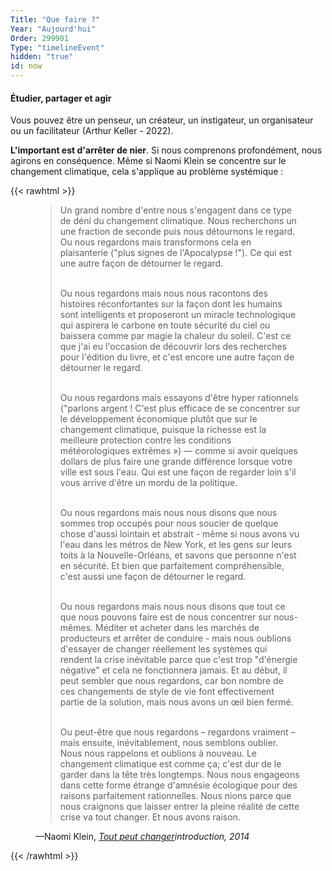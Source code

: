 ```yaml
---
Title: "Que faire ?"
Year: "Aujourd'hui"
Order: 299901
Type: "timelineEvent"
hidden: "true"
id: now
---
```


#### Étudier, partager et agir

Vous pouvez être un penseur, un créateur, un instigateur, un organisateur ou un facilitateur (Arthur Keller - 2022).

**L'important est d'arrêter de nier**. Si nous comprenons profondément, nous agirons en conséquence. Même si Naomi Klein se concentre sur le changement climatique, cela s'applique au problème systémique :

{{< rawhtml >}}
<figure class="bg-primary p-3 rounded text-white">
<blockquote>
<p>
Un grand nombre d'entre nous s'engagent dans ce type de déni du changement climatique. Nous recherchons un une fraction de seconde puis nous détournons le regard. Ou nous regardons mais transformons cela en plaisanterie ("plus signes de l'Apocalypse !"). Ce qui est une autre façon de détourner le regard. <br><br>

Ou nous regardons mais nous nous racontons des histoires réconfortantes sur la façon dont les humains sont intelligents et proposeront un miracle technologique qui aspirera le carbone en toute sécurité du ciel ou baissera comme par magie la chaleur du soleil. C'est ce que j'ai eu l'occasion de découvrir lors des recherches pour l'édition du livre, et c'est encore une autre façon de détourner le regard. <br><br>

Ou nous regardons mais essayons d'être hyper rationnels ("parlons argent ! C'est plus efficace de se concentrer sur le développement économique plutôt que sur le changement climatique, puisque la richesse est la meilleure protection contre les conditions météorologiques extrêmes ») — comme si avoir quelques dollars de plus faire une grande différence lorsque votre ville est sous l'eau. Qui est une façon de regarder loin s'il vous arrive d'être un mordu de la politique. <br><br>

Ou nous regardons mais nous nous disons que nous sommes trop occupés pour nous soucier de quelque chose d'aussi lointain et abstrait - même si nous avons vu l'eau dans les métros de New York, et les gens sur leurs toits à la Nouvelle-Orléans, et savons que personne n'est en sécurité. Et bien que parfaitement compréhensible, c'est aussi une façon de détourner le regard. <br><br>

Ou nous regardons mais nous nous disons que tout ce que nous pouvons faire est de nous concentrer sur nous-mêmes. Méditer et acheter dans les marchés de producteurs et arrêter de conduire - mais nous oublions d'essayer de changer réellement les systèmes qui rendent la crise inévitable parce que c'est trop "d'énergie négative" et cela ne fonctionnera jamais. Et au début, il peut sembler que nous regardons, car bon nombre de ces changements de style de vie font effectivement partie de la solution, mais nous avons un œil bien fermé. <br><br>

Ou peut-être que nous regardons – regardons vraiment – ​​mais ensuite, inévitablement, nous semblons oublier.
Nous nous rappelons et oublions à nouveau. Le changement climatique est comme ça; c'est dur de le garder
dans la tête très longtemps. Nous nous engageons dans cette forme étrange d'amnésie écologique pour des raisons parfaitement rationnelles. Nous nions parce que nous craignons que laisser entrer la pleine réalité de cette crise va tout changer. Et nous avons raison.
</p>
</blockquote>
<figcaption>—Naomi Klein, <cite><a href="https://archive.org/stream/pdfy-Skb-ch_k7psDm90Q/Naomi%20Klein%20-%20This%20Changes%20Everything_djvu.txt" target="_blank">Tout peut changer</a>introduction, 2014</figcaption>
</figure>
{{< /rawhtml >}}
